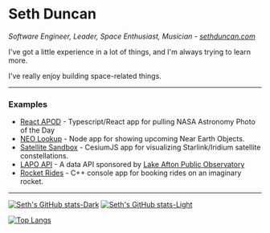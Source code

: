 # Seth Duncan
_Software Engineer, Leader, Space Enthusiast, Musician - [sethduncan.com](http://sethduncan.com)_

I've got a little experience in a lot of things, and I'm always trying to learn more. 

I've really enjoy building space-related things.

***

### Examples

* [React APOD](https://github.com/DJSethDuncan/react-apod) - Typescript/React app for pulling NASA Astronomy Photo of the Day
* [NEO Lookup](https://github.com/DJSethDuncan/neo-lookup) - Node app for showing upcoming Near Earth Objects.
* [Satellite Sandbox](https://github.com/DJSethDuncan/satellite-sandbox) - CesiumJS app for visualizing Starlink/Iridium satellite constellations.
* [LAPO API](https://github.com/lake-afton-public-observatory/lapo-api) - A data API sponsored by [Lake Afton Public Observatory](https://github.com/lake-afton-public-observatory)
* [Rocket Rides](https://github.com/DJSethDuncan/Rocket-Rides) - C++ console app for booking rides on an imaginary rocket.

<!--
**DJSethDuncan/DJSethDuncan** is a ✨ _special_ ✨ repository because its `README.md` (this file) appears on your GitHub profile.

Here are some ideas to get you started:

- 🔭 I’m currently working on ...
- 🌱 I’m currently learning ...
- 👯 I’m looking to collaborate on ...
- 🤔 I’m looking for help with ...
- 💬 Ask me about ...
- 📫 How to reach me: ...
- 😄 Pronouns: ...
- ⚡ Fun fact: ...
-->

***

[![Seth's GitHub stats-Dark](https://github-readme-stats.vercel.app/api?username=djsethduncan&show_iconscount_private=true&show_icons=true&theme=dracula)](https://github.com/anuraghazra/github-readme-stats#gh-dark-mode-only)
[![Seth's GitHub stats-Light](https://github-readme-stats.vercel.app/api?username=djsethduncan&count_private=true&show_icons=true&theme=default#gh-light-mode-only)](https://github.com/anuraghazra/github-readme-stats#gh-light-mode-only)

[![Top Langs](https://github-readme-stats.vercel.app/api/top-langs/?username=djsethduncan&layout=compact&theme=dracula)](https://github.com/anuraghazra/github-readme-stats)
